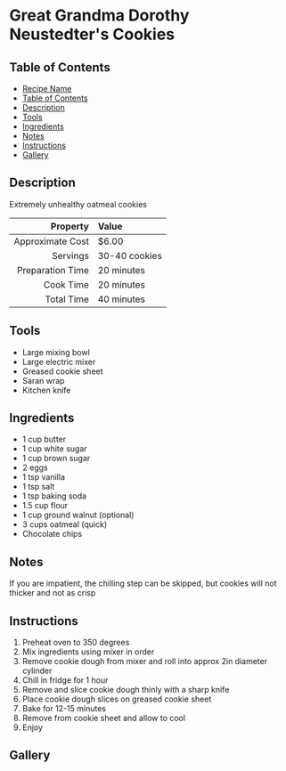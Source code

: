 # Great Grandma Dorothy Neustedter's Cookies

## Table of Contents

- [Recipe Name](#recipe-name)
- [Table of Contents](#table-of-contents)
- [Description](#description)
- [Tools](#tools)
- [Ingredients](#ingredients)
- [Notes](#notes)
- [Instructions](#instructions)
- [Gallery](#gallery)

## Description
Extremely unhealthy oatmeal cookies

| Property         | Value         |
|-----------------:|:--------------|
| Approximate Cost | $6.00         |
| Servings         | 30-40 cookies |
| Preparation Time | 20 minutes    |
| Cook Time        | 20 minutes    |
| Total Time       | 40 minutes    |

## Tools
 - Large mixing bowl
 - Large electric mixer
 - Greased cookie sheet
 - Saran wrap
 - Kitchen knife

## Ingredients
 - 1 cup butter
 - 1 cup white sugar
 - 1 cup brown sugar
 - 2 eggs
 - 1 tsp vanilla
 - 1 tsp salt
 - 1 tsp baking soda
 - 1.5 cup flour
 - 1 cup ground walnut (optional)
 - 3 cups oatmeal (quick)
 - Chocolate chips

## Notes
If you are impatient, the chilling step can be skipped, but cookies will not thicker and not as crisp

## Instructions
 1. Preheat oven to 350 degrees
 2. Mix ingredients using mixer in order
 3. Remove cookie dough from mixer and roll into approx 2in diameter cylinder
 4. Chill in fridge for 1 hour
 5. Remove and slice cookie dough thinly with a sharp knife
 6. Place cookie dough slices on greased cookie sheet
 7. Bake for 12-15 minutes
 8. Remove from cookie sheet and allow to cool
 9. Enjoy

## Gallery

